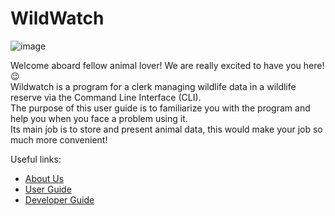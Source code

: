 # WildWatch

![image](https://github.com/AY2324S1-CS2113T-W11-2/tp/assets/69474977/6c982946-3165-41ec-917a-54c46c30b012)

Welcome aboard fellow animal lover! We are really excited to have you here! 😉  
Wildwatch is a program for a clerk managing wildlife data in a wildlife reserve via the Command Line Interface (CLI).  
The purpose of this user guide is to familiarize you with the program and help you when you face a problem using it.  
Its main job is to store and present animal data, this would make your job so much more convenient!  
  
Useful links:
* [About Us](https://ay2324s1-cs2113t-w11-2.github.io/tp/AboutUs.html)
* [User Guide](https://ay2324s1-cs2113t-w11-2.github.io/tp/UserGuide.html)
* [Developer Guide](https://ay2324s1-cs2113t-w11-2.github.io/tp/DeveloperGuide.html)
